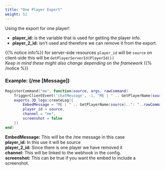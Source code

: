 ```yaml
---
title: "One Player Export"
weight: 52
---
```


Using the export for one player!

- **player_id:** is the variable that is used for getting the player info.  
- **player_2_id:** isn't used and therefore we can remove it from the export.  

{{% notice info%}}
for server-side resources `player_id` will be `source` on client-side this will be `GetPlayerServerId(PlayerId())`  
*Keep in mind these might also change depending on the framework*
{{% /notice %}}


### Example: (/me [Message])
```lua
RegisterCommand("me", function(source, args, rawCommand)
    TriggerClientEvent('chatMessage', -1, "ME | " .. GetPlayerName(source)..": "..rawCommand:gsub("me", ""), { 201, 201, 201 })
    exports.JD_logs:createLog({
        EmbedMessage = "ME | " .. GetPlayerName(source)..": "..rawCommand:gsub("me", ""),
        player_id = source,
        channel = "me",
        screenshot = false
    })
end)
```

**EmbedMessage:** This will be the /me message in this case  
**player_id:** In this use it will be source  
**player_2_id:** Since there is one player we have removed it  
**channel:** This will be linked to the webhook in the config.  
**screenshot:** This can be true if you want the embed to include a screenshot.  
